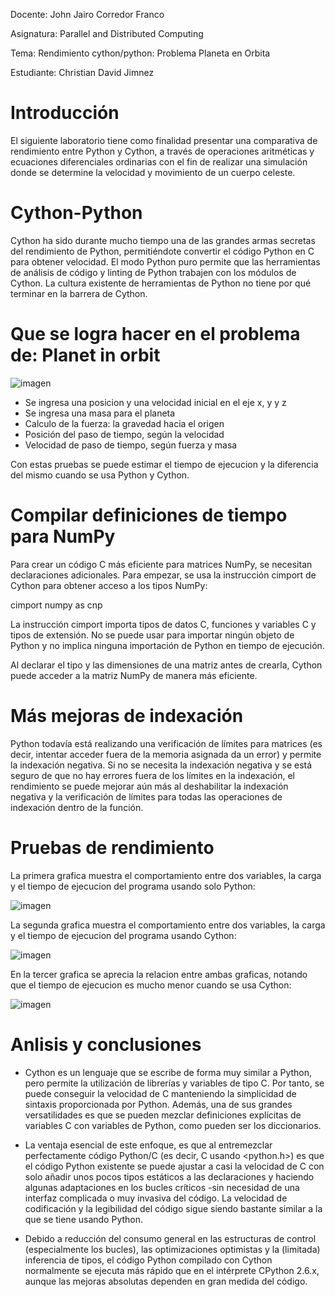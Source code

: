 Docente: John Jairo Corredor Franco

Asignatura: Parallel and Distributed Computing

Tema: Rendimiento cython/python: Problema Planeta en Orbita

Estudiante: Christian David Jimnez

# Introducción

El siguiente laboratorio tiene como finalidad presentar una comparativa de rendimiento entre Python y Cython, a través de operaciones aritméticas y ecuaciones diferenciales ordinarias con el fin de realizar una simulación donde se determine la velocidad y movimiento de un cuerpo celeste.

# Cython-Python

Cython ha sido durante mucho tiempo una de las grandes armas secretas del rendimiento de Python, permitiéndote convertir el código Python en C para obtener velocidad. El modo Python puro permite que las herramientas de análisis de código y linting de Python trabajen con los módulos de Cython. La cultura existente de herramientas de Python no tiene por qué terminar en la barrera de Cython.

# Que se logra hacer en el problema de: Planet in orbit

![imagen](https://user-images.githubusercontent.com/101473794/200685827-7930f19a-07ee-4619-8391-85d2bb929a97.png)

- Se ingresa una posicion y una velocidad inicial en el eje x, y y z
- Se ingresa una masa para el planeta
- Calculo de la fuerza: la gravedad hacia el origen
- Posición del paso de tiempo, según la velocidad
- Velocidad de paso de tiempo, según fuerza y masa

Con estas pruebas se puede estimar el tiempo de ejecucion y la diferencia del mismo cuando se usa Python y Cython.

# Compilar definiciones de tiempo para NumPy

Para crear un código C más eficiente para matrices NumPy, se necesitan declaraciones adicionales. Para empezar, se usa la instrucción cimport de Cython para obtener acceso a los tipos NumPy:

 cimport numpy as cnp
 
La instrucción cimport importa tipos de datos C, funciones y variables C y tipos de extensión. No se puede usar para importar ningún objeto de Python y no implica ninguna importación de Python en tiempo de ejecución.

Al declarar el tipo y las dimensiones de una matriz antes de crearla, Cython puede acceder a la matriz NumPy de manera más eficiente.

# Más mejoras de indexación

Python todavía está realizando una verificación de límites para matrices (es decir, intentar acceder fuera de la memoria asignada da un error) y permite la indexación negativa. Si no se necesita la indexación negativa y se está seguro de que no hay errores fuera de los límites en la indexación, el rendimiento se puede mejorar aún más al deshabilitar la indexación negativa y la verificación de límites para todas las operaciones de indexación dentro de la función. 

# Pruebas de rendimiento

La primera grafica muestra el comportamiento entre dos variables, la carga y el tiempo de ejecucion del programa usando solo Python:

![imagen](https://user-images.githubusercontent.com/101473794/200692581-526f16d8-7e48-486c-a1b7-fcd86ef92231.png)

La segunda grafica muestra el comportamiento entre dos variables, la carga y el tiempo de ejecucion del programa usando Cython:

![imagen](https://user-images.githubusercontent.com/101473794/200692683-33cfb2ff-496f-496f-8adb-fae66ad1bdab.png)

En la tercer grafica se aprecia la relacion entre ambas graficas, notando que el tiempo de ejecucion es mucho menor cuando se usa Cython:

![imagen](https://user-images.githubusercontent.com/101473794/200692866-da839573-4d3c-4cbe-b062-25c1d7e26617.png)

# Anlisis y conclusiones

- Cython es un lenguaje que se escribe de forma muy similar a Python, pero permite la utilización de librerías y variables de tipo C. Por tanto, se puede conseguir la velocidad de C manteniendo la simplicidad de sintaxis proporcionada por Python. Además, una de sus grandes versatilidades es que se pueden mezclar definiciones explícitas de variables C con variables de Python, como pueden ser los diccionarios.

- La ventaja esencial de este enfoque, es que al entremezclar perfectamente código Python/C (es decir, C usando <python.h>) es que el código Python existente se puede ajustar a casi la velocidad de C con solo añadir unos pocos tipos estáticos a las declaraciones y haciendo algunas adaptaciones en los bucles críticos -sin necesidad de una interfaz complicada o muy invasiva del código. La velocidad de codificación y la legibilidad del código sigue siendo bastante similar a la que se tiene usando Python. 

- Debido a reducción del consumo general en las estructuras de control (especialmente los bucles), las optimizaciones optimistas y la (limitada) inferencia de tipos, el código Python compilado con Cython normalmente se ejecuta más rápido que en el intérprete CPython 2.6.x, aunque las mejoras absolutas dependen en gran medida del código. 





